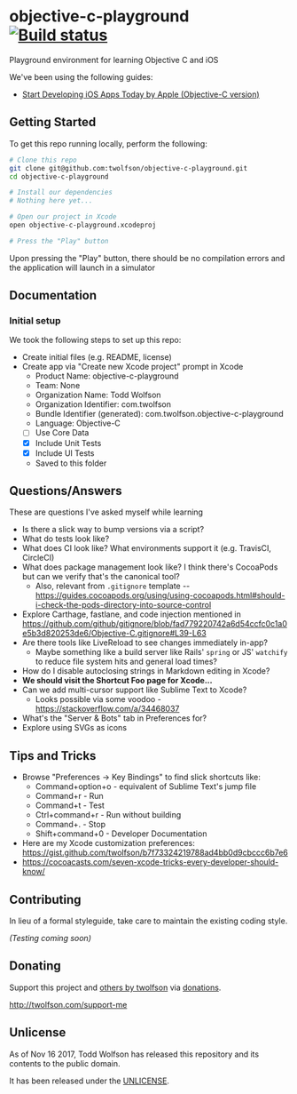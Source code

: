 # objective-c-playground [![Build status](https://travis-ci.org/twolfson/objective-c-playground.svg?branch=master)](https://travis-ci.org/twolfson/objective-c-playground)

Playground environment for learning Objective C and iOS

We've been using the following guides:

- [Start Developing iOS Apps Today by Apple (Objective-C version)](https://github.com/mrshyi/RoadMapiOS/blob/d78ec91c80903991c70124d37db54adf42a0c0c9/RoadMapiOS.pdf)

## Getting Started
To get this repo running locally, perform the following:

```bash
# Clone this repo
git clone git@github.com:twolfson/objective-c-playground.git
cd objective-c-playground

# Install our dependencies
# Nothing here yet...

# Open our project in Xcode
open objective-c-playground.xcodeproj

# Press the "Play" button
```

Upon pressing the "Play" button, there should be no compilation errors and the application will launch in a simulator

## Documentation
### Initial setup
We took the following steps to set up this repo:

- Create initial files (e.g. README, license)
- Create app via "Create new Xcode project" prompt in Xcode
    - Product Name: objective-c-playground
    - Team: None
    - Organization Name: Todd Wolfson
    - Organization Identifier: com.twolfson
    - Bundle Identifier (generated): com.twolfson.objective-c-playground
    - Language: Objective-C
    - [ ] Use Core Data
    - [x] Include Unit Tests
    - [x] Include UI Tests
    - Saved to this folder

## Questions/Answers
These are questions I've asked myself while learning

- Is there a slick way to bump versions via a script?
- What do tests look like?
- What does CI look like? What environments support it (e.g. TravisCI, CircleCI)
- What does package management look like? I think there's CocoaPods but can we verify that's the canonical tool?
    - Also, relevant from `.gitignore` template -- https://guides.cocoapods.org/using/using-cocoapods.html#should-i-check-the-pods-directory-into-source-control
- Explore Carthage, fastlane, and code injection mentioned in https://github.com/github/gitignore/blob/fad779220742a6d54ccfc0c1a0e5b3d820253de6/Objective-C.gitignore#L39-L63
- Are there tools like LiveReload to see changes immediately in-app?
    - Maybe something like a build server like Rails' `spring` or JS' `watchify` to reduce file system hits and general load times?
- How do I disable autoclosing strings in Markdown editing in Xcode?
- **We should visit the Shortcut Foo page for Xcode...**
- Can we add multi-cursor support like Sublime Text to Xcode?
    - Looks possible via some voodoo - <https://stackoverflow.com/a/34468037>
- What's the "Server & Bots" tab in Preferences for?
- Explore using SVGs as icons

## Tips and Tricks
- Browse "Preferences -> Key Bindings" to find slick shortcuts like:
    - Command+option+o - equivalent of Sublime Text's jump file
    - Command+r - Run
    - Command+t - Test
    - Ctrl+command+r - Run without building
    - Command+. - Stop
    - Shift+command+0 - Developer Documentation
- Here are my Xcode customization preferences: https://gist.github.com/twolfson/b7f73324219788ad4bb0d9cbccc6b7e6
- https://cocoacasts.com/seven-xcode-tricks-every-developer-should-know/

## Contributing
In lieu of a formal styleguide, take care to maintain the existing coding style.

_(Testing coming soon)_

## Donating
Support this project and [others by twolfson][twolfson-projects] via [donations][twolfson-support-me].

<http://twolfson.com/support-me>

[twolfson-projects]: http://twolfson.com/projects
[twolfson-support-me]: http://twolfson.com/support-me

## Unlicense
As of Nov 16 2017, Todd Wolfson has released this repository and its contents to the public domain.

It has been released under the [UNLICENSE][].

[UNLICENSE]: UNLICENSE
